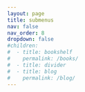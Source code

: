 ```yaml
---
layout: page
title: submenus
nav: false
nav_order: 8
dropdown: false
#children:
#  - title: bookshelf
#    permalink: /books/
#  - title: divider
#  - title: blog
#    permalink: /blog/
---
```


